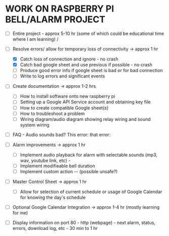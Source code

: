 # WORK ON RASPBERRY PI BELL/ALARM PROJECT

- [ ] Entire project - approx 5-10 hr (some of which could be educational time where I am learning) \/

- [ ] Resolve errors/ allow for temporary loss of connectivity -> approx 1 hr
  - [X] Catch loss of connection and ignore - no crash
  - [X] Catch bad google sheet and use previous if possible - no crash
  - [ ] Produce good error info if google sheet is bad or for bad connection
  - [ ] Write to log errors and significant events

- [ ] Create documentation -> approx 1-2 hrs
  - [ ] How to install software onto new raspberry pi
  - [ ] Setting up a Google API Service account and obtaining key file
  - [ ] How to create compatible Google sheet(s)
  - [ ] How to troubleshoot a problem
  - [ ] Wiring diagram/audio diagram showing relay wiring and sound system wiring
- [ ] FAQ - Audio sounds bad? This error: that error:

- [ ] Alarm improvements -> approx 1 hr
  - [ ] Implement audio playback for alarm with selectable sounds (mp3, wav, youtube link, etc) -
  - [ ] Implement modifieable bell duration
  - [ ] Implement custom action -- (possible unsafe?)

- [ ] Master Control Sheet -> approx 1 hr
  - [ ] Allow for selection of current schedule or usage of Google Calendar for knowing the day's schedule

- [ ] Optional Google Calendar Integration -> approx 1-4 hr (mostly learning for me)

- [ ] Display information on port 80 - http (webpage) - next alarm, status, errors, download log, etc - 30 min to 1 hr
